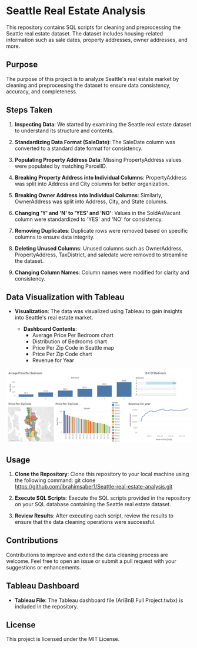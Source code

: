 # Seattle Real Estate Analysis

This repository contains SQL scripts for cleaning and preprocessing the Seattle real estate dataset. The dataset includes housing-related information such as sale dates, property addresses, owner addresses, and more.

## Purpose

The purpose of this project is to analyze Seattle's real estate market by cleaning and preprocessing the dataset to ensure data consistency, accuracy, and completeness.

## Steps Taken

1. **Inspecting Data**: We started by examining the Seattle real estate dataset to understand its structure and contents.

2. **Standardizing Data Format (SaleDate)**: The SaleDate column was converted to a standard date format for consistency.

3. **Populating Property Address Data**: Missing PropertyAddress values were populated by matching ParcelID.

4. **Breaking Property Address into Individual Columns**: PropertyAddress was split into Address and City columns for better organization.

5. **Breaking Owner Address into Individual Columns**: Similarly, OwnerAddress was split into Address, City, and State columns.

6. **Changing 'Y' and 'N' to 'YES' and 'NO'**: Values in the SoldAsVacant column were standardized to 'YES' and 'NO' for consistency.

7. **Removing Duplicates**: Duplicate rows were removed based on specific columns to ensure data integrity.

8. **Deleting Unused Columns**: Unused columns such as OwnerAddress, PropertyAddress, TaxDistrict, and saledate were removed to streamline the dataset.

9. **Changing Column Names**: Column names were modified for clarity and consistency.

## Data Visualization with Tableau

- **Visualization**: The data was visualized using Tableau to gain insights into Seattle's real estate market.

  - **Dashboard Contents**:
    - Average Price Per Bedroom chart
    - Distribution of Bedrooms chart
    - Price Per Zip Code in Seattle map
    - Price Per Zip Code chart
    - Revenue for Year

![Tableau Dashboard Screenshot](https://github.com/ibrahimsaber1/Seattle-real-estate-analysis/blob/main/Dashboard%201.png)

## Usage

1. **Clone the Repository**: Clone this repository to your local machine using the following command:
git clone https://github.com/ibrahimsaber1/Seattle-real-estate-analysis.git


2. **Execute SQL Scripts**: Execute the SQL scripts provided in the repository on your SQL database containing the Seattle real estate dataset.

3. **Review Results**: After executing each script, review the results to ensure that the data cleaning operations were successful.

## Contributions

Contributions to improve and extend the data cleaning process are welcome. Feel free to open an issue or submit a pull request with your suggestions or enhancements.

## Tableau Dashboard

- **Tableau File**: The Tableau dashboard file (AriBnB Full Project.twbx) is included in the repository.

## License

This project is licensed under the MIT License.

